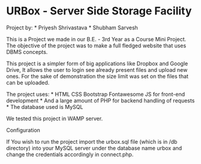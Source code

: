 # URBox - Server Side Storage Facility

Project by:
	* Priyesh Shrivastava
	* Shubham Sarvesh

This is a Project we made in our B.E. - 3rd Year as a Course Mini Project. The objective of the project was to make a full fledged website that uses DBMS concepts.

This project is a simpler form of big applications like Dropbox and Google Drive, It allows the user to login see already present files and upload new ones. For the sake of demonstration the size limit was set on the files that can be uploaded.

The project uses:
	* HTML CSS Bootstrap Fontawesome JS for front-end development
	* And a large amount of PHP for backend handling of requests
	* The database used is MySQL

We tested this project in WAMP server.

Configuration

If You wish to run the project import the urbox.sql file (which is in /db directory) into your MySQL server under the database name urbox and change the credentials accordingly in connect.php.
